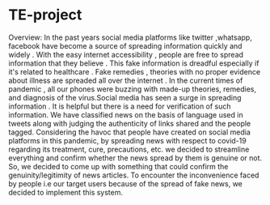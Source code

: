 # TE-project
Overview: 
In the past years social media platforms like twitter ,whatsapp, facebook have become a source of spreading information quickly and widely . With the easy internet accessibility , people are free to spread information that they believe . This fake information is dreadful especially if it's related to healthcare . Fake remedies , theories with no proper evidence about illness are spreaded all over the internet . In the current times of pandemic , all our phones were buzzing with made-up theories, remedies, and diagnosis of the virus.Social media has seen a surge in spreading information . It is helpful but there is a need for verification of such information. We have classified news on the basis of language used in tweets along with judging the authenticity of links shared and the people tagged.
Considering the havoc that people have created on social media platforms in this pandemic, by spreading news with respect to covid-19 regarding its treatment, cure, precautions, etc. we decided to streamline everything and confirm whether the news spread by them is genuine or not. So, we decided to come up with something that could confirm the genuinity/legitimity of news articles. To encounter the inconvenience faced by people i.e our target users because of the spread of fake news, we decided to implement this system.
